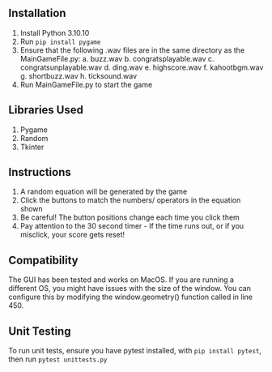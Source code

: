 ## Installation

1. Install Python 3.10.10
2. Run `pip install pygame`
3. Ensure that the following .wav files are in the same directory as the MainGameFile.py:
   a. buzz.wav
   b. congratsplayable.wav
   c. congratsunplayable.wav
   d. ding.wav
   e. highscore.wav
   f. kahootbgm.wav
   g. shortbuzz.wav
   h. ticksound.wav
4. Run MainGameFile.py to start the game

## Libraries Used

1. Pygame
2. Random
3. Tkinter

## Instructions

1. A random equation will be generated by the game
2. Click the buttons to match the numbers/ operators in the equation shown
3. Be careful! The button positions change each time you click them
4. Pay attention to the 30 second timer - If the time runs out, or if you misclick, your score gets reset!

## Compatibility

The GUI has been tested and works on MacOS. If you are running a different OS, you might have issues with the size of the window. You can configure this by modifying the window.geometry() function called in line 450.

## Unit Testing

To run unit tests, ensure you have pytest installed, with `pip install pytest`, then run `pytest unittests.py`
